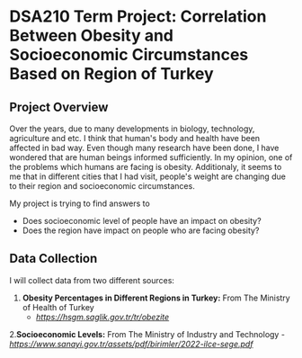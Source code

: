 # DSA210 Term Project: Correlation Between Obesity and Socioeconomic Circumstances Based on Region of Turkey
## Project Overview
Over the years, due to many developments in biology, technology, agriculture and etc. I think that human's body and health have been affected in bad way. Even though many research have been done, I have wondered that are human beings informed sufficiently. In my opinion, one of the problems which humans are facing is obesity. Additionaly, it seems to me that in different cities that I had visit, people's weight are changing due to their region and socioeconomic circumstances.

My project is trying to find answers to
  - Does socioeconomic level of people have an impact on obesity? 
  - Does the region have impact on people who are facing obesity?

## Data Collection 
I will collect data from two different sources:
  1. **Obesity Percentages in Different Regions in Turkey:** From The Ministry of Health of Turkey
     - _https://hsgm.saglik.gov.tr/tr/obezite_
       
  2.**Socioeconomic Levels:** From The Ministry of Industry and Technology
    - _https://www.sanayi.gov.tr/assets/pdf/birimler/2022-ilce-sege.pdf_
